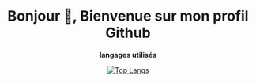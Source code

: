 <h1 align="center">Bonjour 👋, Bienvenue sur mon profil Github</h1>

<p align="center" ><b>langages utilisés</b></p>
<p align="center">
	<a href="https://github.com/anuraghazra/github-readme-stats">
		<img src="https://github-readme-stats.vercel.app/api/top-langs/?username=phoenixnoirdev&custom_title=Langages&layout=compact&theme=dark" alt="Top Langs" />
	</a>
</p>
